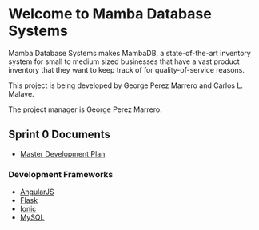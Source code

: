 # Welcome to Mamba Database Systems

Mamba Database Systems makes MambaDB, a state-of-the-art inventory system for small to medium sized businesses that have a vast product inventory that they want to keep track of for quality-of-service reasons.

This project is being developed by George Perez Marrero and Carlos L. Malave.

The project manager is George Perez Marrero.

## Sprint 0 Documents

* [Master Development Plan](/docs/master-development-plan.md)

### Development Frameworks

* [AngularJS](https://angularjs.org/)
* [Flask](http://flask.pocoo.org)
* [Ionic](https://ionicframework.com)
* [MySQL](https://github.com/mysql/mysql-server)